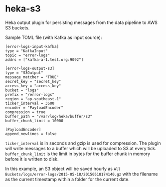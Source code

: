 # heka-s3

Heka output plugin for persisting messages from the data pipeline to AWS S3 buckets.

Sample TOML file (with Kafka as input source):

```
[error-logs-input-kafka]
type = "KafkaInput"
topic = "error-logs"
addrs = ["kafka-a-1.test.org:9092"]

[error-logs-output-s3]
type = "S3Output"
message_matcher = "TRUE"
secret_key = "secret_key"
access_key = "access_key"
bucket = "logs"
prefix = "/error-logs"
region = "ap-southeast-1"
ticker_interval = 3600
encoder = "PayloadEncoder"
compression = true
buffer_path = "/var/log/heka/buffer/s3"
buffer_chunk_limit = 10000 

[PayloadEncoder]
append_newlines = false
```
`ticker_interval` is in seconds and gzip is used for compression. The plugin will write messages to a buffer which will be uploaded to S3 at every tick. `buffer_chunk_limit` is the limit in bytes for the buffer chunk in memory before it is written to disk.

In this example, an S3 object will be saved hourly as `All Buckets/logs/error-logs/2015-05-18/20150518174140.gz` with the filename as the current timestamp within a folder for the current date.
